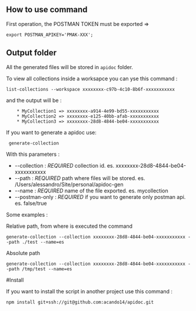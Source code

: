 ## How to use command

First operation, the POSTMAN TOKEN must be exported =>

`
    export POSTMAN_APIKEY='PMAK-XXX';
`

## Output folder

All the generated files will be stored in `apidoc` folder.

To view all collections inside a worksapce you can yse this command :
```shell
list-collections --workspace xxxxxxxx-c97b-4c10-8b6f-xxxxxxxxxxx
```
and the output will be :

```text
    * MyCollection1 => xxxxxxxx-a914-4e99-bd55-xxxxxxxxxxx
    * MyCollection2 => xxxxxxxx-e125-40bb-afab-xxxxxxxxxxx
    * MyCollection3 => xxxxxxxx-28d8-4844-be04-xxxxxxxxxxx

```

If you want to generate a apidoc use:

```shell
 generate-collection
```

With this parameters :

* --collection : *REQUIRED* collection id. es. xxxxxxxx-28d8-4844-be04-xxxxxxxxxxx 
* --path : *REQUIRED* path where files will be stored. es. /Users/alessandro/Site/personal/apidoc-gen
* --name : *REQUIRED* name of the file exported. es. mycollection
* --postman-only : *REQUIRED* if you want to generate only postman api. es. false/true

Some examples :

Relative path, from where is executed the command
```shell
generate-collection --collection xxxxxxxx-28d8-4844-be04-xxxxxxxxxxx --path ./test --name=es
```
Absolute path

```shell
generate-collection --collection xxxxxxxx-28d8-4844-be04-xxxxxxxxxxx --path /tmp/test --name=es
```

#Install

If you want to install the script in another project use this command :

```shell
npm install git+ssh://git@github.com:acando14/apidoc.git
```
